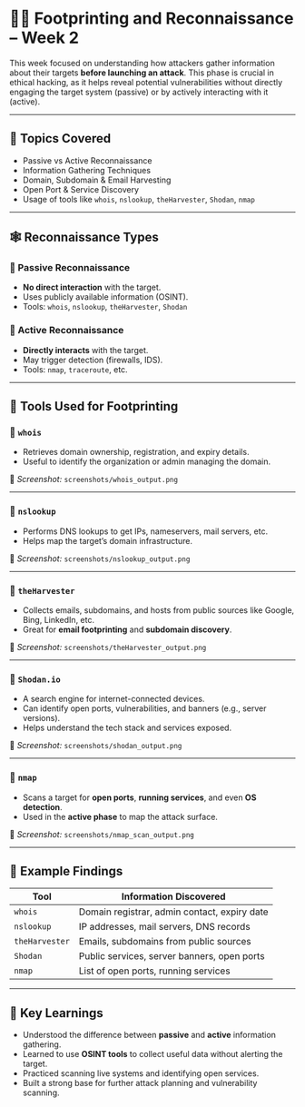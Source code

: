 # 🕵️‍♀️ Footprinting and Reconnaissance – Week 2

This week focused on understanding how attackers gather information about their targets **before launching an attack**. This phase is crucial in ethical hacking, as it helps reveal potential vulnerabilities without directly engaging the target system (passive) or by actively interacting with it (active).

---

## 📘 Topics Covered

- Passive vs Active Reconnaissance
- Information Gathering Techniques
- Domain, Subdomain & Email Harvesting
- Open Port & Service Discovery
- Usage of tools like `whois`, `nslookup`, `theHarvester`, `Shodan`, `nmap`

---

## 🕸️ Reconnaissance Types

### 🔹 Passive Reconnaissance
- **No direct interaction** with the target.
- Uses publicly available information (OSINT).
- Tools: `whois`, `nslookup`, `theHarvester`, `Shodan`

### 🔹 Active Reconnaissance
- **Directly interacts** with the target.
- May trigger detection (firewalls, IDS).
- Tools: `nmap`, `traceroute`, etc.

---

## 🧪 Tools Used for Footprinting

### 🔹 `whois`
- Retrieves domain ownership, registration, and expiry details.
- Useful to identify the organization or admin managing the domain.

📸 *Screenshot:* `screenshots/whois_output.png`

---

### 🔹 `nslookup`
- Performs DNS lookups to get IPs, nameservers, mail servers, etc.
- Helps map the target’s domain infrastructure.

📸 *Screenshot:* `screenshots/nslookup_output.png`

---

### 🔹 `theHarvester`
- Collects emails, subdomains, and hosts from public sources like Google, Bing, LinkedIn, etc.
- Great for **email footprinting** and **subdomain discovery**.

📸 *Screenshot:* `screenshots/theHarvester_output.png`

---

### 🔹 `Shodan.io`
- A search engine for internet-connected devices.
- Can identify open ports, vulnerabilities, and banners (e.g., server versions).
- Helps understand the tech stack and services exposed.

📸 *Screenshot:* `screenshots/shodan_output.png`

---

### 🔹 `nmap`
- Scans a target for **open ports**, **running services**, and even **OS detection**.
- Used in the **active phase** to map the attack surface.

📸 *Screenshot:* `screenshots/nmap_scan_output.png`

---

## 🔎 Example Findings

| Tool          | Information Discovered |
|---------------|-------------------------|
| `whois`       | Domain registrar, admin contact, expiry date |
| `nslookup`    | IP addresses, mail servers, DNS records     |
| `theHarvester`| Emails, subdomains from public sources      |
| `Shodan`      | Public services, server banners, open ports |
| `nmap`        | List of open ports, running services         |

---

## 🧠 Key Learnings

- Understood the difference between **passive** and **active** information gathering.
- Learned to use **OSINT tools** to collect useful data without alerting the target.
- Practiced scanning live systems and identifying open services.
- Built a strong base for further attack planning and vulnerability scanning.




